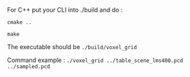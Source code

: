 For C++ put your CLI into ./build and do : 

`cmake ..`

`make`

The executable should be `./build/voxel_grid`

Command example : `./voxel_grid ../table_scene_lms400.pcd ../sampled.pcd `